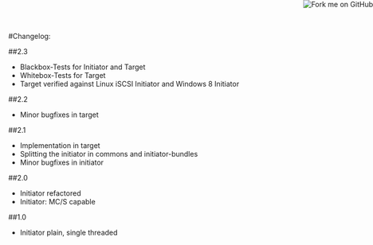 <a href="https://github.com/disy/jSCSI"><img style="position: absolute; top: 0; right: 0; border: 0;" src="https://s3.amazonaws.com/github/ribbons/forkme_right_green_007200.png" alt="Fork me on GitHub"/></a>

#Changelog:

##2.3

* Blackbox-Tests for Initiator and Target
* Whitebox-Tests for Target
* Target verified against Linux iSCSI Initiator and Windows 8 Initiator

##2.2

* Minor bugfixes in target

##2.1

* Implementation in target
* Splitting the initiator in commons and initiator-bundles
* Minor bugfixes in initiator

##2.0

* Initiator refactored
* Initiator: MC/S capable

##1.0

* Initiator plain, single threaded
